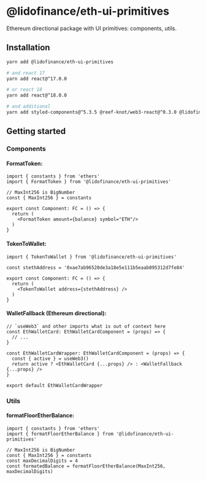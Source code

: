 # @lidofinance/eth-ui-primitives

Ethereum directional package with UI primitives: components, utils.

## Installation
```bash
yarn add @lidofinance/eth-ui-primitives

# and react 17
yarn add react@^17.0.0

# or react 18
yarn add react@^18.0.0

# and additional
yarn add styled-components@^5.3.5 @reef-knot/web3-react@^0.3.0 @lidofinance/lido-ui@^3.6.1 @lidofinance/ui-primitives@^<TODO>
```

## Getting started

### Components

#### FormatToken:
```tsx
import { constants } from 'ethers'
import { FormatToken } from '@lidofinance/eth-ui-primitives'

// MaxInt256 is BigNumber
const { MaxInt256 } = constants

export const Component: FC = () => {
  return (
    <FormatToken amount={balance} symbol="ETH"/>
  )
}
```


#### TokenToWallet:
```tsx
import { TokenToWallet } from '@lidofinance/eth-ui-primitives'

const stethAddress = '0xae7ab96520de3a18e5e111b5eaab095312d7fe84'

export const Component: FC = () => {
  return (
    <TokenToWallet address={stethAddress} />
  )
}
```

#### WalletFallback (Ethereum directional):
```tsx
// `useWeb3` and other imports what is out of context here
const EthWalletCard: EthWalletCardComponent = (props) => {
  // ...
}

const EthWalletCardWrapper: EthWalletCardComponent = (props) => {
  const { active } = useWeb3()
  return active ? <EthWalletCard {...props} /> : <WalletFallback {...props} />
}

export default EthWalletCardWrapper
```


### Utils

#### formatFloorEtherBalance:
```tsx
import { constants } from 'ethers'
import { formatFloorEtherBalance } from '@lidofinance/eth-ui-primitives'

// MaxInt256 is BigNumber
const { MaxInt256 } = constants
const maxDecimalDigits = 4
const formatedBalance = formatFloorEtherBalance(MaxInt256, maxDecimalDigits)
```

